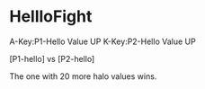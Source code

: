 # HellloFight
A-Key:P1-Hello Value UP
K-Key:P2-Hello Value UP

[P1-hello] vs [P2-hello]

The one with 20 more halo values wins.
